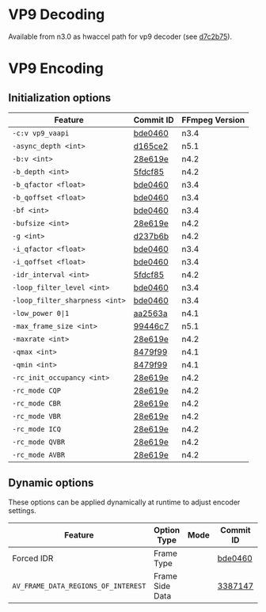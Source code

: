 # VP9 Decoding

Available from n3.0 as hwaccel path for vp9 decoder (see [d7c2b75](https://github.com/FFmpeg/FFmpeg/commit/d7c2b75)).

# VP9 Encoding

## Initialization options

| Feature                     | Commit ID                                                  | FFmpeg Version |
| --------------------------- | ---------------------------------------------------------- | -------------- |
| `-c:v vp9_vaapi`            | [bde0460](https://github.com/FFmpeg/FFmpeg/commit/bde0460) | n3.4           |
| `-async_depth <int>`        | [d165ce2](https://github.com/FFmpeg/FFmpeg/commit/d165ce2) | n5.1           |
| `-b:v <int>`                | [28e619e](https://github.com/FFmpeg/FFmpeg/commit/28e619e) | n4.2           |
| `-b_depth <int>`            | [5fdcf85](https://github.com/FFmpeg/FFmpeg/commit/5fdcf85) | n4.2           |
| `-b_qfactor <float>`        | [bde0460](https://github.com/FFmpeg/FFmpeg/commit/bde0460) | n3.4           |
| `-b_qoffset <float>`        | [bde0460](https://github.com/FFmpeg/FFmpeg/commit/bde0460) | n3.4           |
| `-bf <int>`                 | [bde0460](https://github.com/FFmpeg/FFmpeg/commit/bde0460) | n3.4           |
| `-bufsize <int>`            | [28e619e](https://github.com/FFmpeg/FFmpeg/commit/28e619e) | n4.2           |
| `-g <int>`                  | [d237b6b](https://github.com/FFmpeg/FFmpeg/commit/d237b6b) | n4.2           |
| `-i_qfactor <float>`        | [bde0460](https://github.com/FFmpeg/FFmpeg/commit/bde0460) | n3.4           |
| `-i_qoffset <float>`        | [bde0460](https://github.com/FFmpeg/FFmpeg/commit/bde0460) | n3.4           |
| `-idr_interval <int>`       | [5fdcf85](https://github.com/FFmpeg/FFmpeg/commit/5fdcf85) | n4.2           |
| `-loop_filter_level <int>`  | [bde0460](https://github.com/FFmpeg/FFmpeg/commit/bde0460) | n3.4           |
| `-loop_filter_sharpness <int>` | [bde0460](https://github.com/FFmpeg/FFmpeg/commit/bde0460) | n3.4        |
| `-low_power 0\|1`           | [aa2563a](https://github.com/FFmpeg/FFmpeg/commit/aa2563a) | n4.1           |
| `-max_frame_size <int>`     | [99446c7](https://github.com/FFmpeg/FFmpeg/commit/99446c7) | n5.1           |
| `-maxrate <int>`            | [28e619e](https://github.com/FFmpeg/FFmpeg/commit/28e619e) | n4.2           |
| `-qmax <int>`               | [8479f99](https://github.com/FFmpeg/FFmpeg/commit/8479f99) | n4.1           |
| `-qmin <int>`               | [8479f99](https://github.com/FFmpeg/FFmpeg/commit/8479f99) | n4.1           |
| `-rc_init_occupancy <int>`  | [28e619e](https://github.com/FFmpeg/FFmpeg/commit/28e619e) | n4.2           |
| `-rc_mode CQP`              | [28e619e](https://github.com/FFmpeg/FFmpeg/commit/28e619e) | n4.2           |
| `-rc_mode CBR`              | [28e619e](https://github.com/FFmpeg/FFmpeg/commit/28e619e) | n4.2           |
| `-rc_mode VBR`              | [28e619e](https://github.com/FFmpeg/FFmpeg/commit/28e619e) | n4.2           |
| `-rc_mode ICQ`              | [28e619e](https://github.com/FFmpeg/FFmpeg/commit/28e619e) | n4.2           |
| `-rc_mode QVBR`             | [28e619e](https://github.com/FFmpeg/FFmpeg/commit/28e619e) | n4.2           |
| `-rc_mode AVBR`             | [28e619e](https://github.com/FFmpeg/FFmpeg/commit/28e619e) | n4.2           |

## Dynamic options 

These options can be applied dynamically at runtime to adjust encoder settings.

| Feature                             | Option Type | Mode | Commit ID                                                  | FFmpeg Version |
| ----------------------------------- | ------------| ---- | ---------------------------------------------------------- | -------------- |
| Forced IDR                          | Frame Type  |      | [bde0460](https://github.com/FFmpeg/FFmpeg/commit/bde0460) | n3.4           |
| `AV_FRAME_DATA_REGIONS_OF_INTEREST` | Frame Side Data |  | [3387147](https://github.com/FFmpeg/FFmpeg/commit/3387147) | n4.3           |


